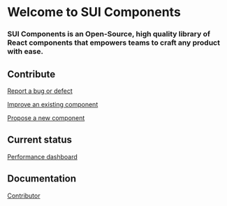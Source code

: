 # Welcome to SUI Components

### SUI Components is an Open-Source, high quality library of React components that empowers teams to craft any product with ease.

## Contribute

<a href="https://github.com/SUI-Components/sui-components/issues/new?template=report-a-bug---issue.md" target="_blank">Report a bug or defect</a>

<a href="https://github.com/SUI-Components/sui-components/discussions/new" target="_blank">Improve an existing component</a>

<a href="https://github.com/SUI-Components/sui-components/discussions/new" target="_blank">Propose a new component</a>

## Current status

<a href="https://pages.github.mpi-internal.com/scmspain/design-systems/sui/index.html" target="_blank">Performance dashboard</a>

## Documentation

<a href="https://github.com/SUI-Components/sui-components/tree/master/contributor-docs" target="_blank">Contributor</a>
